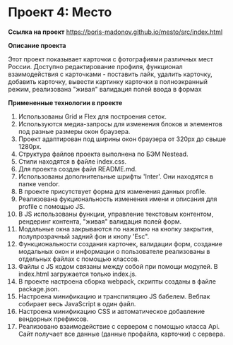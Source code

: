 # Проект 4: Место

**Ссылка на проект**
https://boris-madonov.github.io/mesto/src/index.html

**Описание проекта**

Этот проект показывает карточки с фотографиями различных мест России.
Доступно редактирование профиля, функционал взаимодействия с карточками - поставить лайк, удалить карточку, добавить карточку, вывести картинку карточки в полноэкранный режим, реализована "живая" валидация полей ввода в формах

**Примененные технологии в проекте**

1. Использованы Grid и Flex для построения сеток.
2. Используются медиа-запросы для изменения блоков и элементов под разные размеры окон браузера.
3. Проект адаптирован под ширины окон браузера от 320px до свыше 1280px. 
4. Структура файлов проекта выполнена по БЭМ Nestead.
5. Стили находятся в файле index.css.
6. Для проекта создан файл README.md.
7. Использованы дополнительные шрифты 'Inter'. Они находятся в папке vendor.
8. В проекте присутствует форма для изменения данных profile.
9. Реализована фукциональность изменения имени и описания для profile с помощью JS.
10. В JS использованы функции, управление текстовым контентом, рендеринг контента, "живая" валидация полей форм.
11. Модальные окна закрываются по нажатию на кнопку закрытия, полупрозрачный задний фон и кнопу 'Esc".
12. Функциональности создания карточек, валидации форм, создание модальных окон и информации о пользователе реализованы в отдельных файлах с помощью классов.
13. Файлы с JS кодом связаны между собой при помощи модулей. В index.html загружается только index.js.
14. В проекте настроена сборка webpack, скрипты созданы в файле package.json.
15. Настроена минификацию и транспиляцию JS бабелем. Вебпак собирает весь JavaScript в один файл.
16. Настроена минификацию CSS и автоматическое добавление вендорных префиксов.
17. Реализовано взаимодействие с сервером с помощью класса Api. Сайт получает все данные (данные профайла, карточки) с сервера.